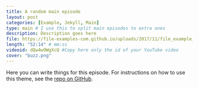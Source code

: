 ```yaml
---
title: A random main episode
layout: post
categories: [Example, Jekyll, Main]
type: main # I use this to split main episodes to extra ones
description: Description goes here
file: https://file-examples-com.github.io/uploads/2017/11/file_example_MP3_700KB.mp3 #Link to your .mp3 file
length: "52:14" # mm:ss
videoid: dQw4w9WgXcQ #Copy here only the id of your YouTube video
cover: "buzz.png"
---
```


Here you can write things for this episode.
For instructions on how to use this theme, see the [repo on GitHub](https://github.com/PandaSekh/Jekyll-Podcaster).
